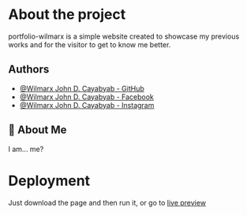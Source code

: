 ﻿
# About the project

portfolio-wilmarx is a simple website created to showcase my previous works and for the visitor to get to know me better.

## Authors

- [@Wilmarx John D. Cayabyab - GitHub](https://github.com/zhackdtech)
- [@Wilmarx John D. Cayabyab - Facebook](https://www.facebook.com/profile.php?id=61550879160614)
- [@Wilmarx John D. Cayabyab - Instagram](https://www.instagram.com/marx.wil/)

## 🚀 About Me
I am... me?




# Deployment

Just download the page and then run it, or go to [live preview](https://zhackdtech.github.io/portfolio-wilmarx/)

